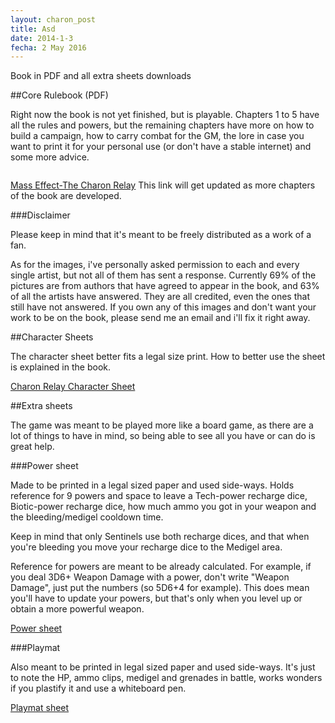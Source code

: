 ```yaml
---
layout: charon_post
title: Asd
date: 2014-1-3
fecha: 2 May 2016
---
```

Book in PDF and all extra sheets downloads

##Core Rulebook (PDF)

Right now the book is not yet finished, but is playable. Chapters 1 to 5 have all the rules and powers, but the remaining chapters have more on how to build a campaign, how to carry combat for the GM, the lore in case you want to print it for your personal use (or don't have a stable internet) and some more advice.

<span class="image featured"><img src="{{ site.baseurl }}/images/charon_cover.jpg" alt=""/></span>

[Mass Effect-The Charon Relay](https://drive.google.com/file/d/0BxdntDYpu5XQdHgyOThGRXA2ODA/view?usp=sharing) This link will get updated as more chapters of the book are developed.

###Disclaimer

Please keep in mind that it's meant to be freely distributed as a work of a fan.

As for the images, i've personally asked permission to each and every single artist, but not all of them has sent a response. Currently 69% of the pictures are from authors that have agreed to appear in the book, and 63% of all the artists have answered. They are all credited, even the ones that still have not answered. If you own any of this images and don't want your work to be on the book, please send me an email and i'll fix it right away.

##Character Sheets

The character sheet better fits a legal size print. How to better use the sheet is explained in the book.

[Charon Relay Character Sheet](https://drive.google.com/file/d/0BxdntDYpu5XQRUpHamdGOHlkclU/view?usp=sharing)

##Extra sheets

The game was meant to be played more like a board game, as there are a lot of things to have in mind, so being able to see all you have or can do is great help.

###Power sheet

Made to be printed in a legal sized paper and used side-ways. Holds reference for 9 powers and space to leave a Tech-power recharge dice, Biotic-power recharge dice, how much ammo you got in your weapon and the bleeding/medigel cooldown time. 

Keep in mind that only Sentinels use both recharge dices, and that when you're bleeding you move your recharge dice to the Medigel area.

Reference for powers are meant to be already calculated. For example, if you deal 3D6+ Weapon Damage with a power, don't write "Weapon Damage", just put the numbers (so 5D6+4 for example). This does mean you'll have to update your powers, but that's only when you level up or obtain a more powerful weapon.

[Power sheet](https://drive.google.com/file/d/0BxdntDYpu5XQYUdSeXdaTzZrRWM/view?usp=sharing)

###Playmat

Also meant to be printed in legal sized paper and used side-ways. It's just to note the HP, ammo clips, medigel and grenades in battle, works wonders if you plastify it and use a whiteboard pen.

[Playmat sheet](https://drive.google.com/file/d/0BxdntDYpu5XQaW45ZWd4ZnMySjA/view?usp=sharing)




